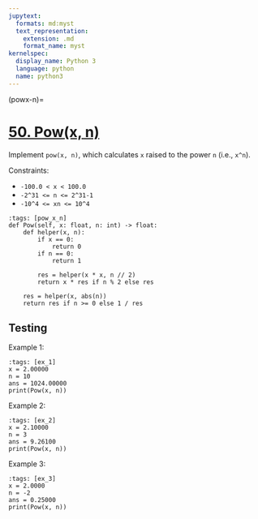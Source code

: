 ```yaml
---
jupytext:
  formats: md:myst
  text_representation:
    extension: .md
    format_name: myst
kernelspec:
  display_name: Python 3
  language: python
  name: python3
---
```


(powx-n)=
# [50. Pow(x, n)](https://leetcode.com/problems/powx-n/)

Implement `pow(x, n)`, which calculates `x` raised to the power `n` (i.e., `x^n`).

Constraints:

- `-100.0 < x < 100.0`
- `-2^31 <= n <= 2^31-1`
- `-10^4 <= xn <= 10^4`

```{code-cell} ipython3
:tags: [pow_x_n]
def Pow(self, x: float, n: int) -> float:
    def helper(x, n):
        if x == 0:
            return 0
        if n == 0:
            return 1

        res = helper(x * x, n // 2)
        return x * res if n % 2 else res

    res = helper(x, abs(n))
    return res if n >= 0 else 1 / res
```

## Testing

Example 1:
```{code-cell} ipython3
:tags: [ex_1]
x = 2.00000
n = 10
ans = 1024.00000
print(Pow(x, n))
```

Example 2:
```{code-cell} ipython3
:tags: [ex_2]
x = 2.10000
n = 3
ans = 9.26100
print(Pow(x, n))
```

Example 3:
```{code-cell} ipython3
:tags: [ex_3]
x = 2.0000
n = -2
ans = 0.25000
print(Pow(x, n))
```
